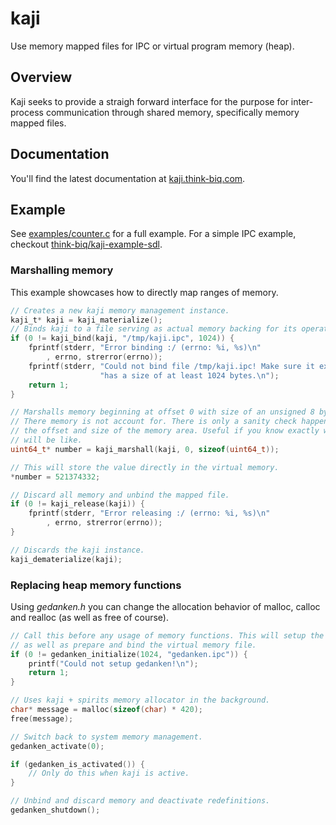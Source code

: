 # kaji

Use memory mapped files for IPC or virtual program memory (heap).

## Overview

Kaji seeks to provide a straigh forward interface for the purpose for inter-process
communication through shared memory, specifically memory mapped files.

## Documentation

You'll find the latest documentation at [kaji.think-biq.com](https://kaji.think-biq.com).

## Example

See [examples/counter.c](examples/counter.c) for a full example.
For a simple IPC example, checkout [think-biq/kaji-example-sdl](https://github.com/think-biq/kaji-example-sdl).

### Marshalling memory

This example showcases how to directly map ranges of memory.

```c
// Creates a new kaji memory management instance.
kaji_t* kaji = kaji_materialize();
// Binds kaji to a file serving as actual memory backing for its operations.
if (0 != kaji_bind(kaji, "/tmp/kaji.ipc", 1024)) {
	fprintf(stderr, "Error binding :/ (errno: %i, %s)\n"
		, errno, strerror(errno));
	fprintf(stderr, "Could not bind file /tmp/kaji.ipc! Make sure it exists and"
					"has a size of at least 1024 bytes.\n");
	return 1;
}

// Marshalls memory beginning at offset 0 with size of an unsigned 8 byte integer.
// There memory is not account for. There is only a sanity check happening regarding
// the offset and size of the memory area. Useful if you know exactly what the layout
// will be like.
uint64_t* number = kaji_marshall(kaji, 0, sizeof(uint64_t));

// This will store the value directly in the virtual memory.
*number = 521374332;

// Discard all memory and unbind the mapped file.
if (0 != kaji_release(kaji)) {
	fprintf(stderr, "Error releasing :/ (errno: %i, %s)\n"
		, errno, strerror(errno));
}

// Discards the kaji instance.
kaji_dematerialize(kaji);
```

### Replacing heap memory functions

Using *gedanken.h* you can change the allocation behavior of malloc, calloc and realloc (as well as free of course).

```c
// Call this before any usage of memory functions. This will setup the redefinitions
// as well as prepare and bind the virtual memory file.
if (0 != gedanken_initialize(1024, "gedanken.ipc")) {
	printf("Could not setup gedanken!\n");
	return 1;
}

// Uses kaji + spirits memory allocator in the background.
char* message = malloc(sizeof(char) * 420);
free(message);

// Switch back to system memory management.
gedanken_activate(0);

if (gedanken_is_activated()) {
	// Only do this when kaji is active.
}

// Unbind and discard memory and deactivate redefinitions.
gedanken_shutdown();
```